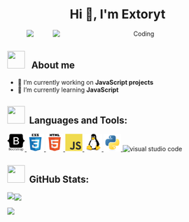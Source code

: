 <h1 align="center">Hi 👋, I'm Extoryt</h1>
<p align="center" display="block"><img src="https://readme-typing-svg.herokuapp.com/?size=30&duration=5001&color=blue&vCenter=true&center=true&width=460&lines=I+like+programming" </p> 
<img align="right" alt="Coding" width="400px" src="https://cdn.dribbble.com/users/1292677/screenshots/6139167/avento.gif">

## <img src="https://media2.giphy.com/media/z9vxfIMzxbTaGwBkc5/giphy_s.gif?cid=ecf05e47cjnt33447pqnhksb17ve7x5zi6bsr2dagkvtdyvh&rid=giphy_s.gif&ct=s" height="40px" width="40px"> &nbsp; **About me**

- 🔭 I’m currently working on **JavaScript projects**
- 🌱 I’m currently learning **JavaScript**

## <img src="https://media.giphy.com/media/j2pOGeGYKe2xCCKwfi/giphy.gif" height="40px" width="40px">  &nbsp;**Languages and Tools:**

<p align="left"> <a href="https://getbootstrap.com" target="_blank" rel="noreferrer">
        <img src="https://raw.githubusercontent.com/devicons/devicon/master/icons/bootstrap/bootstrap-plain-wordmark.svg"
            alt="bootstrap" width="40px" height="40px" /> </a> <a href="https://www.w3schools.com/css/" target="_blank"
        rel="noreferrer">
        <img src="https://raw.githubusercontent.com/devicons/devicon/master/icons/css3/css3-original-wordmark.svg"
            alt="css3" width="40px" height="40px" /> </a> <a href="https://www.w3.org/html/" target="_blank"
        rel="noreferrer">
        <img src="https://raw.githubusercontent.com/devicons/devicon/master/icons/html5/html5-original-wordmark.svg"
            alt="html5" width="40px" height="40px" /> </a> <a href="https://developer.mozilla.org/en-US/docs/Web/JavaScript"
        target="_blank" rel="noreferrer">
        <img src="https://raw.githubusercontent.com/devicons/devicon/master/icons/javascript/javascript-original.svg"
            alt="javascript" width="40px" height="40px" /> </a> <a href="https://www.linux.org/" target="_blank"
        rel="noreferrer">
        <img src="https://raw.githubusercontent.com/devicons/devicon/master/icons/linux/linux-original.svg" alt="linux"
            width="40px" height="40px" /> </a> <a href="https://www.python.org" target="_blank" rel="noreferrer">
        <img src="https://raw.githubusercontent.com/devicons/devicon/master/icons/python/python-original.svg"
            alt="python" width="40px" height="40px" /> </a>
    <img src="https://img.icons8.com/fluent/240/000000/visual-studio-code-2019.png" alt="visual studio code"
        width="40px" height="40px" alt="visual studio code" />
</p>

## <img src="https://www.competitionsciences.org/wp-content/uploads/2020/10/statistics-graph-illustration.jpg" height="40px" width="40px"> &nbsp;**GitHub Stats:** 

<p> <img align="left" src="https://github-readme-stats.vercel.app/api/top-langs/?username=extoryt&layout=compact&theme=tokyonight"/> </p>

<p> <img align="center" src="https://github-readme-stats.vercel.app/api?username=extoryt&show_icons=true&theme=tokyonight"/> </p>

<p> <img align="center" src="https://github-readme-streak-stats.herokuapp.com/?user=extoryt&theme=tokyonight"/> </p>




